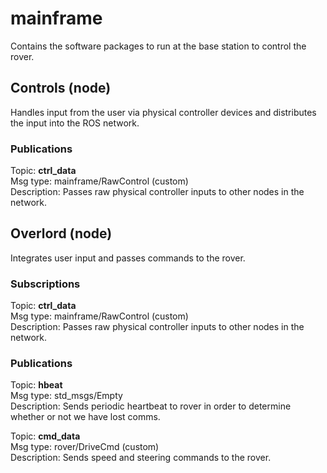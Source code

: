 # mainframe
Contains the software packages to run at the base station to control the rover.

## Controls (node)
Handles input from the user via physical controller devices and distributes the input into the ROS network.

### Publications
Topic:       **ctrl_data**<br />
Msg type:    mainframe/RawControl (custom)<br />
Description: Passes raw physical controller inputs to other nodes in the network.

## Overlord (node)
Integrates user input and passes commands to the rover.

### Subscriptions
Topic:       **ctrl_data**<br />
Msg type:    mainframe/RawControl (custom)<br />
Description: Passes raw physical controller inputs to other nodes in the network.

### Publications
Topic:       **hbeat**<br />
Msg type:    std_msgs/Empty<br />
Description: Sends periodic heartbeat to rover in order to determine whether or not we have lost comms.

Topic:       **cmd_data**<br />
Msg type:    rover/DriveCmd (custom)<br />
Description: Sends speed and steering commands to the rover.
